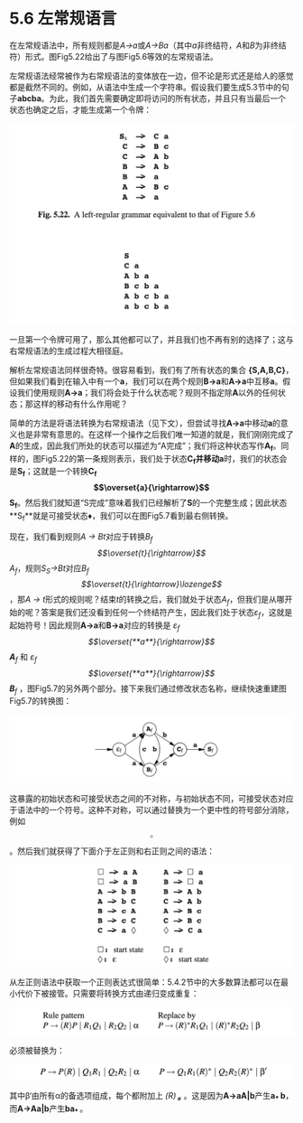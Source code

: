 # 5.6 左常规语言

在左常规语法中，所有规则都是*A→a*或*A→Ba*（其中*a*非终结符，*A*和*B*为非终结符）形式。图Fig5.22给出了与图Fig5.6等效的左常规语法。

左常规语法经常被作为右常规语法的变体放在一边，但不论是形式还是给人的感觉都是截然不同的。例如，从语法中生成一个字符串。假设我们要生成5.3节中的句子**abcba**。为此，我们首先需要确定即将访问的所有状态，并且只有当最后一个状态也确定之后，才能生成第一个令牌：

![图1](../../img/5.6_1-Fig.5.22.png)

一旦第一个令牌可用了，那么其他都可以了，并且我们也不再有别的选择了；这与右常规语法的生成过程大相径庭。

解析左常规语法同样很奇特。很容易看到，我们有了所有状态的集合 **{S,A,B,C}**，但如果我们看到在输入中有一个**a**，我们可以在两个规则**B->a**和**A->a**中互移**a**。假设我们使用规则**A->a**；我们将会处于什么状态呢？规则不指定除**A**以外的任何状态；那这样的移动有什么作用呢？

简单的方法是将语法转换为右常规语法（见下文），但尝试寻找**A->a**中移动**a**的意义也是非常有意思的。在这样一个操作之后我们唯一知道的就是，我们刚刚完成了**A**的生成，因此我们所处的状态可以描述为“A完成”；我们将这种状态写作**A<sub>f</sub>**。同样的，图Fig5.22的第一条规则表示，我们处于状态**C<sub>f</sub>**并移动**a**时，我们的状态会是**S<sub>f</sub>**；这就是一个转换**C<sub>f</sub>$$\overset{a}{\rightarrow}$$S<sub>f</sub>**。然后我们就知道“S完成”意味着我们已经解析了**S**的一个完整生成；因此状态**S<sub>f</sub>**就是可接受状态♦，我们可以在图Fig5.7看到最右侧转换。

现在，我们看到规则*A → Bt*对应于转换*B<sub>f</sub>$$\overset{t}{\rightarrow}$$A<sub>f</sub>*，规则*S<sub>S</sub>→Bt*对应*B<sub>f</sub>$$\overset{t}{\rightarrow}\lozenge$$*，那*A → t*形式的规则呢？结束*t*的转换之后，我们就处于状态*A<sub>f</sub>*，但我们是从哪开始的呢？答案是我们还没看到任何一个终结符产生，因此我们处于状态*ε<sub>f</sub>*，这就是起始符号！因此规则**A->a**和**B->a**对应的转换是 *ε<sub>f</sub>$$\overset{**a**}{\rightarrow}$$**A**<sub>f</sub>* 和 *ε<sub>f</sub>$$\overset{**a**}{\rightarrow}$$**B**<sub>f</sub>* ，图Fig5.7的另外两个部分。接下来我们通过修改状态名称，继续快速重建图Fig5.7的转换图：

![图2](../../img/5.6_2.png)

这暴露的初始状态和可接受状态之间的不对称，与初始状态不同，可接受状态对应于语法中的一个符号。这种不对称，可以通过替换为一个更中性的符号部分消除，例如$$\square$$。然后我们就获得了下面介于左正则和右正则之间的语法：

![图3](../../img/5.6_3.png)

从左正则语法中获取一个正则表达式很简单：5.4.2节中的大多数算法都可以在最小代价下被接管。只需要将转换方式由递归变成重复：

![图4](../../img/5.6_4.png)

必须被替换为：

![图5](../../img/5.6_5.png)

其中β‘由所有α的备选项组成，每个都附加上 *(R)<sub>∗</sub>* 。这是因为**A->aA|b**产生**a<sub>* </sub>b**，而**A->Aa|b**产生**ba<sub>* </sub>**。
